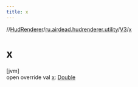 ```yaml
---
title: x
---
```

//[HudRenderer](../../../index.html)/[ru.airdead.hudrenderer.utility](../index.html)/[V3](index.html)/[x](x.html)



# x



[jvm]\
open override val [x](x.html): [Double](https://kotlinlang.org/api/latest/jvm/stdlib/kotlin/-double/index.html)




